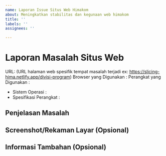 ```yaml
---
name: Laporan Issue Situs Web Himakom
about: Meningkatkan stabilitas dan kegunaan web himakom
title: ''
labels: ''
assignees: ''

---
```


# Laporan Masalah Situs Web
URL: (URL halaman web spesifik tempat masalah terjadi ex: https://slicing-hima.netlify.app/divisi-program)
Browser yang Digunakan :
Perangkat yang Digunakan :
- Sistem Operasi :
- Spesifikasi Perangkat :


## Penjelasan Masalah


## Screenshot/Rekaman Layar (Opsional)


## Informasi Tambahan (Opsional)
